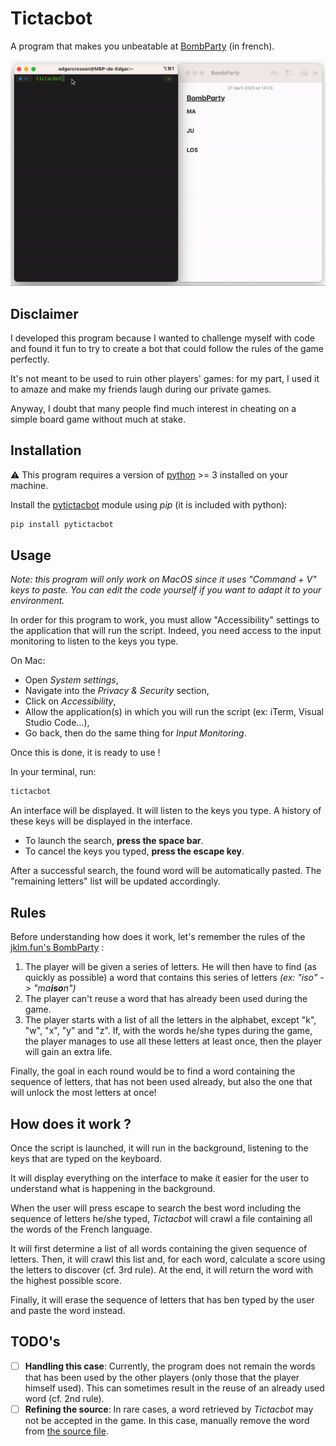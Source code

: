 # Tictacbot

A program that makes you unbeatable at [BombParty](https://jklm.fun/) (in french).

![Demo](tictacbot-demo.gif)

## Disclaimer

I developed this program because I wanted to challenge myself with code and found it fun to try to create a bot that could follow the rules of the game perfectly.

It's not meant to be used to ruin other players' games: for my part, I used it to amaze and make my friends laugh during our private games.

Anyway, I doubt that many people find much interest in cheating on a simple board game without much at stake.

## Installation

⚠️ This program requires a version of [python](https://www.python.org/) >= 3 installed on your machine.

Install the [pytictacbot](https://pypi.org/project/pytictacbot/) module using *pip* (it is included with python):
```zsh
pip install pytictacbot
```

## Usage

*Note: this program will only work on MacOS since it uses "Command + V" keys to paste. You can edit the code yourself if you want to adapt it to your environment.*

In order for this program to work, you must allow "Accessibility" settings to the application that will run the script. Indeed, you need access to the input monitoring to listen to the keys you type.

On Mac:
- Open *System settings*,
- Navigate into the *Privacy & Security* section,
- Click on *Accessibility*,
- Allow the application(s) in which you will run the script (ex: iTerm, Visual Studio Code...),
- Go back, then do the same thing for *Input Monitoring*.

Once this is done, it is ready to use !

In your terminal, run:
```zsh
tictacbot
```

An interface will be displayed. It will listen to the keys you type. A history of these keys will be displayed in the interface.

- To launch the search, **press the space bar**.
- To cancel the keys you typed, **press the escape key**. 

After a successful search, the found word will be automatically pasted. The "remaining letters" list will be updated accordingly.

## Rules

Before understanding how does it work, let's remember the rules of the [jklm.fun's BombParty](https://jklm.fun/) :
1. The player will be given a series of letters. He will then have to find (as quickly as possible) a word that contains this series of letters *(ex: "iso" -> "ma**iso**n")*
2. The player can't reuse a word that has already been used during the game.
3. The player starts with a list of all the letters in the alphabet, except "k", "w", "x", "y" and "z". If, with the words he/she types during the game, the player manages to use all these letters at least once, then the player will gain an extra life.

Finally, the goal in each round would be to find a word containing the sequence of letters, that has not been used already, but also the one that will unlock the most letters at once!

## How does it work ?

Once the script is launched, it will run in the background, listening to the keys that are typed on the keyboard.

It will display everything on the interface to make it easier for the user to understand what is happening in the background.

When the user will press escape to search the best word including the sequence of letters he/she typed, *Tictacbot* will crawl a file containing all the words of the French language.

It will first determine a list of all words containing the given sequence of letters.
Then, it will crawl this list and, for each word, calculate a score using the letters to discover (cf. 3rd rule). At the end, it will return the word with the highest possible score.

Finally, it will erase the sequence of letters that has ben typed by the user and paste the word instead.

## TODO's

- [ ] **Handling this case**: Currently, the program does not remain the words that has been used by the other players (only those that the player himself used). This can sometimes result in the reuse of an already used word (cf. 2nd rule).
- [ ] **Refining the source**: In rare cases, a word retrieved by *Tictacbot* may not be accepted in the game. In this case, manually remove the word from [the source file](tictacbot/gutenberg.txt).